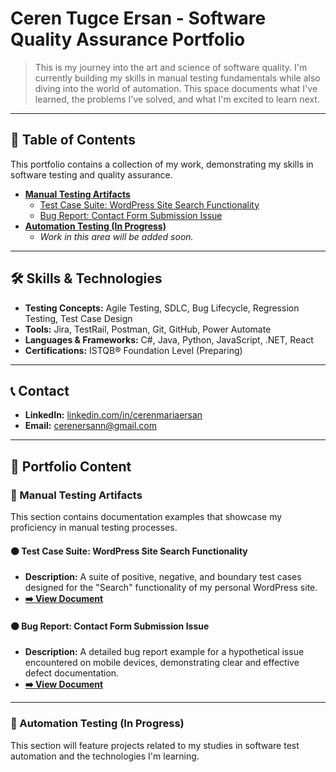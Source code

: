 # Ceren Tugce Ersan - Software Quality Assurance Portfolio

> This is my journey into the art and science of software quality. I'm currently building my skills in manual testing fundamentals while also diving into the world of automation. This space documents what I've learned, the problems I've solved, and what I'm excited to learn next.

---

## 📂 Table of Contents

This portfolio contains a collection of my work, demonstrating my skills in software testing and quality assurance.

*   **[Manual Testing Artifacts](#-manual-testing-artifacts)**
    *   [Test Case Suite: WordPress Site Search Functionality](#-test-case-suite-wordpress-site-search-functionality)
    *   [Bug Report: Contact Form Submission Issue](#-bug-report-contact-form-submission-issue)
*   **[Automation Testing (In Progress)](#-automation-testing-in-progress)**
    *   *Work in this area will be added soon.*

---

## 🛠️ Skills & Technologies

*   **Testing Concepts:** Agile Testing, SDLC, Bug Lifecycle, Regression Testing, Test Case Design
*   **Tools:** Jira, TestRail, Postman, Git, GitHub, Power Automate
*   **Languages & Frameworks:** C#, Java, Python, JavaScript, .NET, React
*   **Certifications:** ISTQB® Foundation Level (Preparing)

---

## 📞 Contact

*   **LinkedIn:** [linkedin.com/in/cerenmariaersan](https://www.linkedin.com/in/cerenmariaersan/ )
*   **Email:** cerenersann@gmail.com

---

## 📄 Portfolio Content

### 📂 Manual Testing Artifacts

This section contains documentation examples that showcase my proficiency in manual testing processes.

#### ⚫ Test Case Suite: WordPress Site Search Functionality
*   **Description:** A suite of positive, negative, and boundary test cases designed for the "Search" functionality of my personal WordPress site.
*   **[➡️ View Document](MANUAL-TESTING/TEST-CASES/TC-Search-Functionality.md)**

#### ⚫ Bug Report: Contact Form Submission Issue
*   **Description:** A detailed bug report example for a hypothetical issue encountered on mobile devices, demonstrating clear and effective defect documentation.
*   **[➡️ View Document](MANUAL-TESTING/BUG-REPORTS/BUG-Contact-Form-Issue.md)**

---

### 📂 Automation Testing (In Progress)

This section will feature projects related to my studies in software test automation and the technologies I'm learning.
